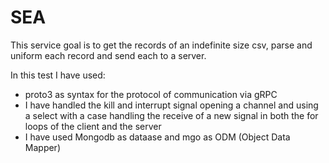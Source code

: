 # SEA

This service goal is to get the records of an indefinite size
csv, parse and uniform each record and send each to a server.


In this test I have used:
- proto3 as syntax for the protocol of communication via gRPC
- I have handled the kill and interrupt signal opening a channel
  and using a select with a case handling the receive of a new signal
  in both the for loops of the client and the server
- I have used Mongodb as dataase and mgo as ODM (Object Data Mapper)
  
   
